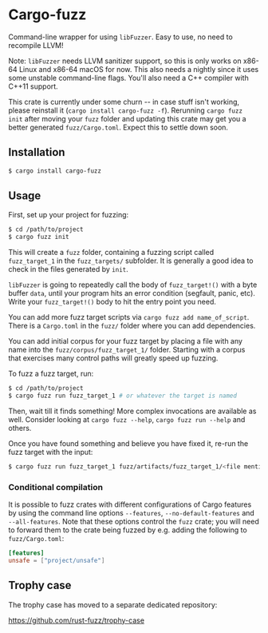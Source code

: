 # Cargo-fuzz

Command-line wrapper for using `libFuzzer`. Easy to use, no need to recompile LLVM!

Note: `libFuzzer` needs LLVM sanitizer support, so this is only works on x86-64 Linux and x86-64 macOS for now. This also needs a nightly since it uses some unstable command-line flags. You'll also need a C++ compiler with C++11 support.

This crate is currently under some churn -- in case stuff isn't working, please reinstall it (`cargo install cargo-fuzz -f`). Rerunning `cargo fuzz init` after moving your `fuzz` folder and updating this crate may get you a better generated `fuzz/Cargo.toml`. Expect this to settle down soon.

## Installation

```sh
$ cargo install cargo-fuzz
```

## Usage

First, set up your project for fuzzing:

```sh
$ cd /path/to/project
$ cargo fuzz init
```

This will create a `fuzz` folder, containing a fuzzing script called `fuzz_target_1` in the
`fuzz_targets/` subfolder. It is generally a good idea to check in the files generated by `init`.

`libFuzzer` is going to repeatedly call the body of `fuzz_target!()` with a byte buffer `data`,
until your program hits an error condition (segfault, panic, etc). Write your `fuzz_target!()`
body to hit the entry point you need.

You can add more fuzz target scripts via `cargo fuzz add name_of_script`. There
is a `Cargo.toml` in the `fuzz/` folder where you can add dependencies.

You can add initial corpus for your fuzz target by placing a file with any name into
the `fuzz/corpus/fuzz_target_1/` folder. Starting with a corpus that exercises many control paths
will greatly speed up fuzzing.

To fuzz a fuzz target, run:

```sh
$ cd /path/to/project
$ cargo fuzz run fuzz_target_1 # or whatever the target is named
```

Then, wait till it finds something! More complex invocations are available as well. Consider
looking at `cargo fuzz --help`, `cargo fuzz run --help` and others.

Once you have found something and believe you have fixed it, re-run the fuzz target with the input:

```sh
$ cargo fuzz run fuzz_target_1 fuzz/artifacts/fuzz_target_1/<file mentioned in crash output>
```

### Conditional compilation

It is possible to fuzz crates with different configurations of Cargo features by using
the command line options `--features`, `--no-default-features` and `--all-features`.
Note that these options control the `fuzz` crate; you will need to forward them to
the crate being fuzzed by e.g. adding the following to `fuzz/Cargo.toml`:

```toml
[features]
unsafe = ["project/unsafe"]
```

## Trophy case

The trophy case has moved to a separate dedicated repository:

https://github.com/rust-fuzz/trophy-case

